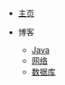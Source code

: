 * [主页](README)

* 博客
  * [Java](docs/Java/README.md)
  * [网络](/docs/网络/README.md)
  * [数据库](/docs/数据库/README.md)